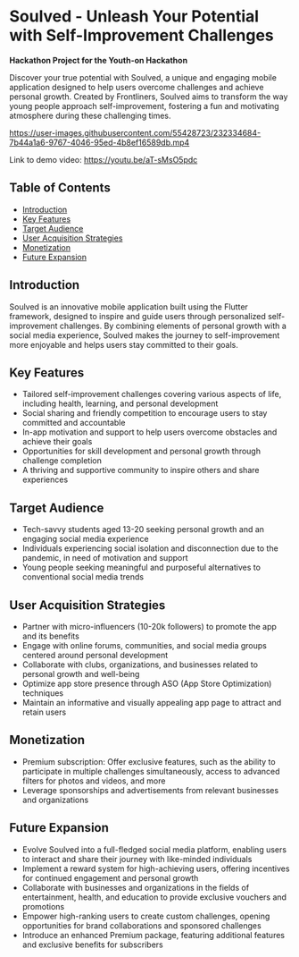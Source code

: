 Soulved - Unleash Your Potential with Self-Improvement Challenges
=================================================================

**Hackathon Project for the Youth-on Hackathon**

Discover your true potential with Soulved, a unique and engaging mobile application designed to help users overcome challenges and achieve personal growth. Created by Frontliners, Soulved aims to transform the way young people approach self-improvement, fostering a fun and motivating atmosphere during these challenging times.


https://user-images.githubusercontent.com/55428723/232334684-7b44a1a6-9767-4046-95ed-4b8ef16589db.mp4


Link to demo video: https://youtu.be/aT-sMsO5pdc

Table of Contents
-----------------

-   [Introduction](#introduction)
-   [Key Features](#key-features)
-   [Target Audience](target-audience)
-   [User Acquisition Strategies](#user-acquisition-strategies)
-   [Monetization](#monetization)
-   [Future Expansion](#future-expansion)

Introduction
------------

Soulved is an innovative mobile application built using the Flutter framework, designed to inspire and guide users through personalized self-improvement challenges. By combining elements of personal growth with a social media experience, Soulved makes the journey to self-improvement more enjoyable and helps users stay committed to their goals.

Key Features
------------

-   Tailored self-improvement challenges covering various aspects of life, including health, learning, and personal development
-   Social sharing and friendly competition to encourage users to stay committed and accountable
-   In-app motivation and support to help users overcome obstacles and achieve their goals
-   Opportunities for skill development and personal growth through challenge completion
-   A thriving and supportive community to inspire others and share experiences

Target Audience
---------------

-   Tech-savvy students aged 13-20 seeking personal growth and an engaging social media experience
-   Individuals experiencing social isolation and disconnection due to the pandemic, in need of motivation and support
-   Young people seeking meaningful and purposeful alternatives to conventional social media trends

User Acquisition Strategies
---------------------------

-   Partner with micro-influencers (10-20k followers) to promote the app and its benefits
-   Engage with online forums, communities, and social media groups centered around personal development
-   Collaborate with clubs, organizations, and businesses related to personal growth and well-being
-   Optimize app store presence through ASO (App Store Optimization) techniques
-   Maintain an informative and visually appealing app page to attract and retain users

Monetization
------------

-   Premium subscription: Offer exclusive features, such as the ability to participate in multiple challenges simultaneously, access to advanced filters for photos and videos, and more
-   Leverage sponsorships and advertisements from relevant businesses and organizations

Future Expansion
----------------

-   Evolve Soulved into a full-fledged social media platform, enabling users to interact and share their journey with like-minded individuals
-   Implement a reward system for high-achieving users, offering incentives for continued engagement and personal growth
-   Collaborate with businesses and organizations in the fields of entertainment, health, and education to provide exclusive vouchers and promotions
-   Empower high-ranking users to create custom challenges, opening opportunities for brand collaborations and sponsored challenges
-   Introduce an enhanced Premium package, featuring additional features and exclusive benefits for subscribers
